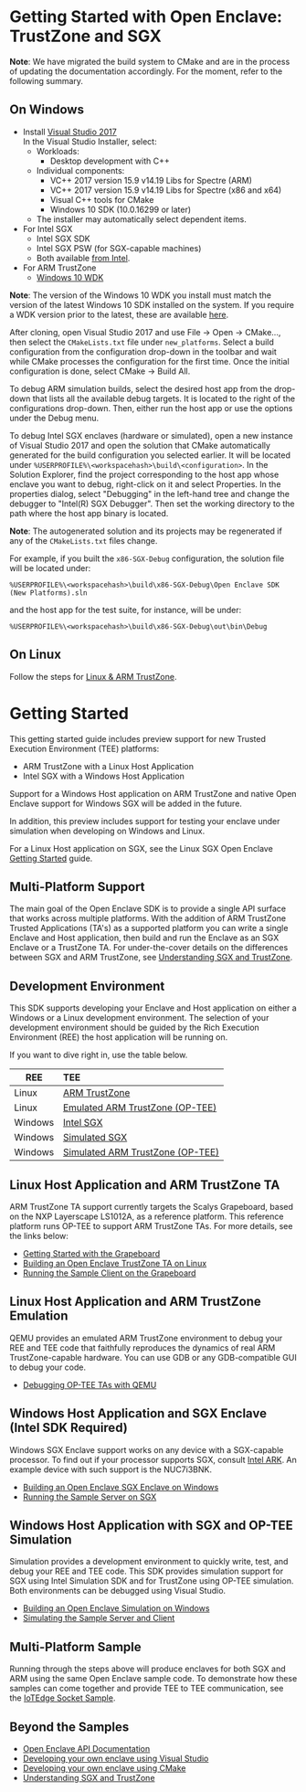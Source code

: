 Getting Started with Open Enclave: TrustZone and SGX
=========================================

**Note**: We have migrated the build system to CMake and are in the process of
updating the documentation accordingly. For the moment, refer to the following
summary.

## On Windows

- Install [Visual Studio 2017](https://visualstudio.microsoft.com/downloads/)  
  In the Visual Studio Installer, select:
  - Workloads:
    - Desktop development with C++
  - Individual components:
    - VC++ 2017 version 15.9 v14.19 Libs for Spectre (ARM)
    - VC++ 2017 version 15.9 v14.19 Libs for Spectre (x86 and x64)
    - Visual C++ tools for CMake
    - Windows 10 SDK (10.0.16299 or later)
  - The installer may automatically select dependent items.
- For Intel SGX
  - Intel SGX SDK
  - Intel SGX PSW (for SGX-capable machines)
  - Both available [from Intel](https://software.intel.com/en-us/sgx-sdk/download).
- For ARM TrustZone
  - [Windows 10 WDK](https://docs.microsoft.com/en-us/windows-hardware/drivers/download-the-wdk)
  
**Note**: The version of the Windows 10 WDK you install must match the version
of the latest Windows 10 SDK installed on the system. If you require a WDK
version prior to the latest, these are available
[here](https://docs.microsoft.com/en-us/windows-hardware/drivers/other-wdk-downloads).

After cloning, open Visual Studio 2017 and use File -> Open -> CMake...,
then select the `CMakeLists.txt` file under `new_platforms`.
Select a build configuration from the configuration drop-down in the toolbar
and wait while CMake processes the configuration for the first time.
Once the initial configuration is done, select CMake -> Build All.

To debug ARM simulation builds, select the desired host app from the drop-down
that lists all the available debug targets. It is located to the right of the
configurations drop-down. Then, either run the host app or use the options
under the Debug menu.

To debug Intel SGX enclaves (hardware or simulated), open a new instance of
Visual Studio 2017 and open the solution that CMake automatically generated
for the build configuration you selected earlier. It will be located under
`%USERPROFILE%\<workspacehash>\build\<configuration>`. In the Solution
Explorer, find the project corresponding to the host app whose enclave you
want to debug, right-click on it and select Properties. In the properties dialog,
select "Debugging" in the left-hand tree and change the debugger to "Intel(R) SGX Debugger".
Then set the working directory to the path where the host app binary is located.

**Note**: The autogenerated solution and its projects may be regenerated if any
of the `CMakeLists.txt` files change.

For example, if you built the `x86-SGX-Debug` configuration, the solution file
will be located under:

`%USERPROFILE%\<workspacehash>\build\x86-SGX-Debug\Open Enclave SDK (New Platforms).sln`

and the host app for the test suite, for instance, will be under:

`%USERPROFILE%\<workspacehash>\build\x86-SGX-Debug\out\bin\Debug`

## On Linux

Follow the steps for [Linux & ARM TrustZone](linux_arm_dev.md).

# Getting Started

This getting started guide includes preview support for new Trusted Execution Environment (TEE) platforms:

* ARM TrustZone with a Linux Host Application
* Intel SGX with a Windows Host Application

Support for a Windows Host application on ARM TrustZone and native Open Enclave support for Windows SGX will be added in the future.

In addition, this preview includes support for testing your enclave under simulation when developing on Windows and Linux. 

For a Linux Host application on SGX, see the Linux SGX Open Enclave [Getting Started](../../docs/GettingStartedDocs/GettingStarted.md) guide.

## Multi-Platform Support

The main goal of the Open Enclave SDK is to provide a single API surface that works across multiple platforms.
With the addition of ARM TrustZone Trusted Applications (TA's) as a supported platform
you can write a single Enclave and Host application,
then build and run the Enclave as an SGX Enclave or a TrustZone TA. 
For under-the-cover details on the differences between SGX and ARM TrustZone, see [Understanding SGX and TrustZone](sgx_trustzone_arch.md).

## Development Environment

This SDK supports developing your Enclave and Host application on either a Windows or a Linux development environment. 
The selection of your development environment should be guided by the Rich Execution Environment (REE) the host application will be running on. 

If you want to dive right in, use the table below.

| REE     | TEE                                                                  |
| ------- | :------------------------------------------------------------------- |
| Linux   | [ARM TrustZone](linux_arm_dev.md)                                    |
| Linux   | [Emulated ARM TrustZone (OP-TEE)](ta_debugging_qemu.md)              |
| Windows | [Intel SGX](win_sgx_dev.md)                                          |
| Windows | [Simulated SGX](win_sgx_dev.md#sgx-simulation)                       |
| Windows | [Simulated ARM TrustZone (OP-TEE)](win_sgx_dev.md#op-tee-simulation) |

## Linux Host Application and ARM TrustZone TA

ARM TrustZone TA support currently targets the Scalys Grapeboard, based on the NXP Layerscape LS1012A, as a reference platform. 
This reference platform runs OP-TEE to support ARM TrustZone TAs. For more details, see the links below: 

* [Getting Started with the Grapeboard](grapeboard.md)
* [Building an Open Enclave TrustZone TA on Linux](linux_arm_dev.md)
* [Running the Sample Client on the Grapeboard](sample_sockets.md#building-for-grapeboard)

## Linux Host Application and ARM TrustZone Emulation

QEMU provides an emulated ARM TrustZone environment to debug your REE and TEE
code that faithfully reproduces the dynamics of real ARM TrustZone-capable
hardware. You can use GDB or any GDB-compatible GUI to debug your code.

* [Debugging OP-TEE TAs with QEMU](ta_debugging_qemu.md)

## Windows Host Application and SGX Enclave (Intel SDK Required)

Windows SGX Enclave support works on any device with a SGX-capable processor.
To find out if your processor supports SGX, consult [Intel ARK](https://ark.inte.com). An example device with such support is the NUC7i3BNK.

* [Building an Open Enclave SGX Enclave on Windows](win_sgx_dev.md)
* [Running the Sample Server on SGX](sample_sockets.md#building-for-sgx)

## Windows Host Application with SGX and OP-TEE Simulation

Simulation provides a development environment to quickly write, test, and debug your REE and TEE code. 
This SDK provides simulation support for SGX using Intel Simulation SDK and for TrustZone using OP-TEE simulation.
Both environments can be debugged using Visual Studio.

* [Building an Open Enclave Simulation on Windows](win_sgx_dev.md#simulation)
* [Simulating the Sample Server and Client](sample_sockets.md#building-for-simulation)

## Multi-Platform Sample

Running through the steps above will produce enclaves for both SGX and ARM using the same Open Enclave sample code.
To demonstrate how these samples can come together and provide TEE to TEE communication, see the [IoTEdge Socket Sample](sample_edge_sockets.md).

## Beyond the Samples
* [Open Enclave API Documentation](openenclaveapi.md)
* [Developing your own enclave using Visual Studio](visualstudio_dev.md)
* [Developing your own enclave using CMake](new_platform_dev.md)
* [Understanding SGX and TrustZone](sgx_trustzone_arch.md)

